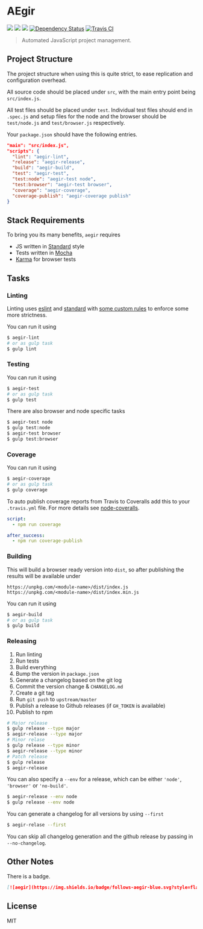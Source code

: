 # AEgir

[![](https://img.shields.io/badge/made%20by-Protocol%20Labs-blue.svg?style=flat-square)](http://ipn.io) [![](https://img.shields.io/badge/project-IPFS-blue.svg?style=flat-square)](http://ipfs.io/) [![](https://img.shields.io/badge/freenode-%23ipfs-blue.svg?style=flat-square)](http://webchat.freenode.net/?channels=%23ipfs)
[![Dependency Status](https://david-dm.org/dignifiedquire/aegir.svg?style=flat-square)](https://david-dm.org/dignifiedquire/aegir)
[![Travis CI](https://travis-ci.org/dignifiedquire/aegir.svg?branch=master)](https://travis-ci.org/dignifiedquire/aegir)

> Automated JavaScript project management.


## Project Structure

The project structure when using this is quite strict, to ease
replication and configuration overhead.

All source code should be placed under `src`, with the main entry
point being `src/index.js`.

All test files should be placed under `test`. Individual test files should end in `.spec.js` and setup files for the node and the browser should be `test/node.js` and `test/browser.js` respectively.

Your `package.json` should have the following entries.


```json
"main": "src/index.js",
"scripts": {
  "lint": "aegir-lint",
  "release": "aegir-release",
  "build": "aegir-build",
  "test": "aegir-test",
  "test:node": "aegir-test node",
  "test:browser": "aegir-test browser",
  "coverage": "aegir-coverage",
  "coverage-publish": "aegir-coverage publish"
}
```

## Stack Requirements

To bring you its many benefits, `aegir` requires

- JS written in [Standard](https://github.com/feross/standard) style
- Tests written in [Mocha](https://github.com/mochajs/mocha)
- [Karma](https://github.com/karma-runner/karma) for browser tests


## Tasks

### Linting

Linting uses [eslint](http://eslint.org/) and [standard](https://github.com/feross/standard)
with [some custom rules](config/eslintrc.yml) to enforce some more strictness.

You can run it using

```bash
$ aegir-lint
# or as gulp task
$ gulp lint
```

### Testing

You can run it using

```bash
$ aegir-test
# or as gulp task
$ gulp test
```

There are also browser and node specific tasks

```bash
$ aegir-test node
$ gulp test:node
$ aegir-test browser
$ gulp test:browser
```

### Coverage

You can run it using

```bash
$ aegir-coverage
# or as gulp task
$ gulp coverage
```

To auto publish coverage reports from Travis to Coveralls add this to
your `.travis.yml` file. For more details see [node-coveralls](https://github.com/nickmerwin/node-coveralls).

```yml
script:
  - npm run coverage

after_success:
  - npm run coverage-publish
```

### Building

This will build a browser ready version into `dist`, so after publishing the results will be available under

```
https://unpkg.com/<module-name>/dist/index.js
https://unpkg.com/<module-name>/dist/index.min.js
```

You can run it using

```bash
$ aegir-build
# or as gulp task
$ gulp build
```

### Releasing

1. Run linting
2. Run tests
3. Build everything
4. Bump the version in `package.json`
5. Generate a changelog based on the git log
6. Commit the version change & `CHANGELOG.md`
7. Create a git tag
8. Run `git push` to `upstream/master`
9. Publish a release to Github releases (if `GH_TOKEN` is available)
10. Publish to npm

```bash
# Major release
$ gulp release --type major
$ aegir-release --type major
# Minor relase
$ gulp release --type minor
$ aegir-release --type minor
# Patch release
$ gulp release
$ aegir-release
```

You can also specify a `--env` for a release, which can be either
`'node'`, `'browser'` or `'no-build'`.

```bash
$ aegir-release --env node
$ gulp release --env node
```

You can generate a changelog for all versions by using `--first`

```bash
$ aegir-relase --first
```

You can skip all changelog generation and the github release by passing
in `--no-changelog`.

## Other Notes

There is a badge.

```markdown
[![aegir](https://img.shields.io/badge/follows-aegir-blue.svg?style=flat-square)](https://github.com/dignifiedquire/aegir)
```

## License

MIT
